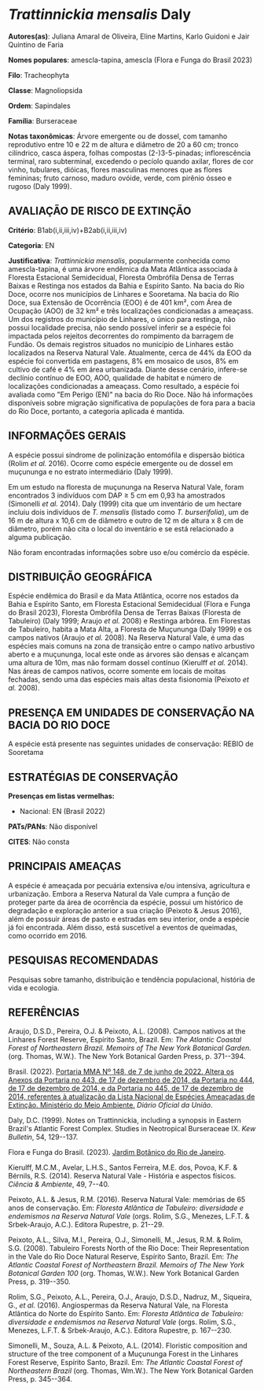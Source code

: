 # *Trattinnickia mensalis* Daly

**Autores(as)**: Juliana Amaral de Oliveira, Eline Martins, Karlo Guidoni e Jair Quintino de Faria

**Nomes populares**: amescla-tapina, amescla (Flora e Funga do Brasil 2023)

**Filo**: Tracheophyta

**Classe**: Magnoliopsida

**Ordem**: Sapindales

**Família**: Burseraceae

**Notas taxonômicas**: Árvore emergente ou de dossel, com tamanho reprodutivo entre 10 e 22 m de altura e diâmetro de 20 a 60 cm; tronco cilíndrico, casca áspera, folhas compostas (2-)3-5-pinadas; inflorescência terminal, raro subterminal, excedendo o pecíolo quando axilar, flores de cor vinho, tubulares, dióicas, flores masculinas menores que as flores femininas; fruto carnoso, maduro ovóide, verde, com pirênio ósseo e rugoso (Daly 1999).

## AVALIAÇÃO DE RISCO DE EXTINÇÃO

**Critério**: B1ab(i,ii,iii,iv)+B2ab(i,ii,iii,iv)

**Categoria**: EN

**Justificativa**: *Trattinnickia mensalis*, popularmente conhecida como amescla-tapina, é uma árvore endêmica da Mata Atlântica associada à Floresta Estacional Semidecidual, Floresta Ombrófila Densa de Terras Baixas e Restinga nos estados da Bahia e Espírito Santo. Na bacia do Rio Doce, ocorre nos municípios de Linhares e Sooretama. Na bacia do Rio Doce, sua Extensão de Ocorrência (EOO) é de 401 km², com Área de Ocupação (AOO) de 32 km² e três localizações condicionadas a ameaçass.  Um dos registros do município de Linhares, o único para restinga, não possui localidade precisa, não sendo possível inferir se a espécie foi impactada pelos rejeitos decorrentes do rompimento da barragem de Fundão. Os demais registros situados no município de Linhares estão localizados na Reserva Natural Vale. Atualmente, cerca de 44% da EOO da espécie foi convertida em pastagens, 8% em mosaico de usos, 8% em cultivo de café e 4% em área urbanizada. Diante desse cenário,
infere-se declínio contínuo de EOO, AOO, qualidade de habitat e número de localizações condicionadas a ameaçass. Como resultado, a espécie foi avaliada como "Em Perigo (EN)" na bacia do Rio Doce. Não há informações disponíveis sobre migração significativa de populações de fora para a bacia do Rio Doce, portanto, a categoria aplicada é mantida.

## INFORMAÇÕES GERAIS

A espécie possui síndrome de polinização entomófila e dispersão biótica (Rolim *et al.* 2016). Ocorre como espécie emergente ou de dossel em muçununga e no estrato intermediário (Daly 1999).

Em um estudo na floresta de muçununga na Reserva Natural Vale, foram encontrados 3 indivíduos com DAP ≥ 5 cm em 0,93 ha amostrados (Simonelli *et al.* 2014). Daly (1999) cita que um inventário de um hectare incluiu dois indivíduos de *T. mensalis* (listado como *T. burserifolia*), um de 16 m de altura x 10,6 cm de diâmetro e outro de 12 m de altura x 8 cm de diâmetro, porém não cita o local do inventário e se está relacionado a alguma publicação.

Não foram encontradas informações sobre uso e/ou comércio da espécie.

## DISTRIBUIÇÃO GEOGRÁFICA

Espécie endêmica do Brasil e da Mata Atlântica, ocorre nos estados da Bahia e Espírito Santo, em Floresta Estacional Semidecidual (Flora e Funga do Brasil 2023), Floresta Ombrófila Densa de Terras Baixas (Floresta de Tabuleiro) (Daly 1999; Araujo *et al.* 2008) e Restinga arbórea. Em Florestas de Tabuleiro, habita a Mata Alta, a Floresta de Muçununga (Daly 1999) e os campos nativos (Araujo *et al.* 2008). Na Reserva Natural Vale, é uma das espécies mais comuns na zona de transição entre o campo nativo arbustivo aberto e a muçununga, local este onde as árvores são densas e alcançam uma altura de 10m, mas não formam dossel contínuo (Kierulff *et al.* 2014). Nas áreas de campos nativos, ocorre somente em locais de moitas fechadas, sendo uma das espécies mais altas desta fisionomia (Peixoto *et al.* 2008).

## PRESENÇA EM UNIDADES DE CONSERVAÇÃO NA BACIA DO RIO DOCE

A espécie está presente nas seguintes unidades de conservação: REBIO de Sooretama

## ESTRATÉGIAS DE CONSERVAÇÃO

**Presenças em listas vermelhas:**

-   Nacional: EN (Brasil 2022)

**PATs/PANs**: Não disponível

**CITES**: Não consta

## PRINCIPAIS AMEAÇAS

A espécie é ameaçada por pecuária extensiva e/ou intensiva, agricultura e urbanização. Embora a Reserva Natural da Vale cumpra a função de proteger parte da área de ocorrência da espécie, possui um histórico de degradação e exploração anterior a sua criação (Peixoto & Jesus 2016), além de possuir áreas de pasto e estradas em seu interior, onde a espécie já foi encontrada. Além disso, está suscetível a eventos de queimadas, como ocorrido em 2016.

## PESQUISAS RECOMENDADAS

Pesquisas sobre tamanho, distribuição e tendência populacional, história de vida e ecologia.

## REFERÊNCIAS

Araujo, D.S.D., Pereira, O.J. & Peixoto, A.L. (2008). Campos nativos at the Linhares Forest Reserve, Espírito Santo, Brazil. Em: *The Atlantic Coastal Forest of Northeastern Brazil. Memoirs of The New York Botanical Garden.* (org. Thomas, W.W.). The New York Botanical Garden Press, p.  371--394.

Brasil. (2022). [Portaria MMA Nº 148, de 7 de junho de 2022. Altera os Anexos da Portaria no 443, de 17 de dezembro de 2014, da Portaria no 444, de 17 de dezembro de 2014, e da Portaria no 445, de 17 de dezembro de 2014, referentes à atualização da Lista Nacional de Espécies Ameaçadas de Extinção. Ministério do Meio Ambiente.](https://in.gov.br/en/web/dou/-/portaria-mma-n-148-de-7-de-junho-de-2022-406272733) *Diário Oficial da União*.

Daly, D.C. (1999). Notes on Trattinnickia, including a synopsis in Eastern Brazil's Atlantic Forest Complex. Studies in Neotropical Burseraceae IX. *Kew Bulletin*, 54, 129--137.

Flora e Funga do Brasil. (2023). [Jardim Botânico do Rio de Janeiro](http://floradobrasil.jbrj.gov.br/reflora/listaBrasil/ConsultaPublicaUC/ResultadoDaConsultaNovaConsulta.do#CondicaoTaxonCP).

Kierulff, M.C.M., Avelar, L.H.S., Santos Ferreira, M.E. dos, Povoa, K.F.  & Bérnils, R.S. (2014). Reserva Natural Vale - História e aspectos físicos. *Ciência & Ambiente*, 49, 7--40.

Peixoto, A.L. & Jesus, R.M. (2016). Reserva Natural Vale: memórias de 65 anos de conservação. Em: *Floresta Atlântica de Tabuleiro: diversidade e endemismos na Reserva Natural Vale* (orgs. Rolim, S.G., Menezes, L.F.T.  & Srbek-Araujo, A.C.). Editora Rupestre, p. 21--29.

Peixoto, A.L., Silva, M.I., Pereira, O.J., Simonelli, M., Jesus, R.M. & Rolim, S.G. (2008). Tabuleiro Forests North of the Rio Doce: Their Representation in the Vale do Rio Doce Natural Reserve, Espírito Santo, Brazil. Em: *The Atlantic Coastal Forest of Northeastern Brazil. Memoirs of The New York Botanical Garden 100* (org. Thomas, W.W.). New York Botanical Garden Press, p. 319--350.

Rolim, S.G., Peixoto, A.L., Pereira, O.J., Araujo, D.S.D., Nadruz, M., Siqueira, G., *et al.* (2016). Angiospermas da Reserva Natural Vale, na Floresta Atlântica do Norte do Espírito Santo. Em: *Floresta Atlântica de Tabuleiro: diversidade e endemismos na Reserva Natural Vale* (orgs.  Rolim, S.G., Menezes, L.F.T. & Srbek-Araujo, A.C.). Editora Rupestre, p.  167--230.

Simonelli, M., Souza, A.L. & Peixoto, A.L. (2014). Floristic composition and structure of the tree component of a Muçununga Forest in the Linhares Forest Reserve, Espírito Santo, Brazil. Em: *The Atlantic Coastal Forest of Northeastern Brazil* (org. Thomas, Wm.W.). The New York Botanical Garden Press, p. 345--364.

